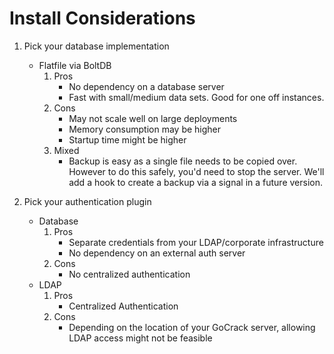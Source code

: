 # Install Considerations

1. Pick your database implementation
    * Flatfile via BoltDB
        1. Pros
            * No dependency on a database server
            * Fast with small/medium data sets. Good for one off instances.
        1. Cons
            * May not scale well on large deployments
            * Memory consumption may be higher
            * Startup time might be higher
        1. Mixed
            * Backup is easy as a single file needs to be copied over. However to do this safely, you'd need to stop the server. We'll add a hook to create a backup via a signal in a future version.

1. Pick your authentication plugin
    * Database
        1. Pros
            * Separate credentials from your LDAP/corporate infrastructure
            * No dependency on an external auth server
        2. Cons
            * No centralized authentication
    * LDAP
        1. Pros
            * Centralized Authentication
        2. Cons
            * Depending on the location of your GoCrack server, allowing LDAP access might not be feasible
